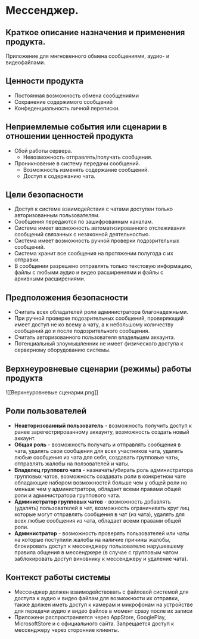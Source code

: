 # Мессенджер.
## Краткое описание назначения и применения продукта.

Приложение для мнгновенного обмена сообщениями, аудио- и видеофайлами.

## Ценности продукта

- Постоянная возможность обмена сообщениями 
- Сохранение содержимого сообщений 
- Конфеденциальность личной переписки.

## Неприемлемые события или сценарии в отношении ценностей продукта 

- Сбой работы сервера. 
	- Невозможность отправлять/получать сообщения. 
- Проникновение в систему передачи сообщений.
	- Возможность изменять содержание сообщений. 
	- Доступ к содержанию чата.

## Цели безопасности

- Доступ к системе взаимодействия с чатами доступен только авторизованным пользователям.
- Сообщения передаются по зашифрованным каналам.
- Система имеет возможность автоматизированного отслеживания сообщений связанных с незаконной деятельностью.
- Система имеет возможность ручной проверки подозрительных сообщений.
- Система хранит все сообщения на протяжении полугода с их отправки.
- В сообщении разрешено отправлять только текстовую информацию, файлы с любыми аудио и видео расширениями и файлы с архивными расширениями.

## Предположения безопасности

- Считать всех обладателей роли администратора благонадежными.
- При ручной проверке подозрительных сообщений, проверяющий имеет доступ не ко всему а чату, а к небольшому количеству сообщений до и после подозрительного сообщения.
- Считать авторизованного пользователя владельцем аккаунта.
- Потенциальный злоумышленник не имеет физического доступа к серверному оборудованию системы.

## Верхнеуровневые сценарии (режимы) работы продукта

![[Верхнеуровневые сценарии.png]]

## Роли пользователей 

- **Неавторизованный пользователь** - возможность получить доступ к ранее зарегестрированному аккаунту, возможность создать новый аккаунт.
- **Общая роль** - возможность получать и отправлять сообщения в чата, удалять свои сообщения для всех участников чата, удалять любые сообщения из чата для себя, создавать групповые чаты, отправлять жалобы на ползователей и чаты.
- **Владелец групповго чата** -  назначать/убирать роль администратора групповых чатов, возможность создавать роли в конкретном чате обладающие набором возможностей больше чем у общей роли но меньше чем у администратора, обладает всеми правами общей роли и администратора группового чата.
- **Администратор групповых чатов** - возможность добавлять (удалять) пользователей в чат, возможность ограничивать круг лиц которые могут отправлять сообщения в чат (из чата), удалять для всех любые сообщения из чата, обладает всеми правами общей роли.
- **Администратор** - возможность проверять пользователей или чаты на которые поступили жалобы на наличие причины жалобы, блокировать доступ к мессенджеру пользователю нарушевшему правила общения в мессенджере (в случае с групповым чатом заблокировать доступ виновнику к мессенджеру и удаление чата).

## Контекст работы системы

- Мессенджер должен взаимодействовать с файловой системой для доступа к аудио и видео файлам для возможности их отправки, также должен иметь доступ к камерам и микрофонам на устройстве для передачи аудио и видео файлов в момент сразу после их записи  
- Приложени распространяется через AppStore, GooglePlay, MicrosoftStore и с официального сайта. Запрещается доступ к мессенджеру через сторонние клиенты.